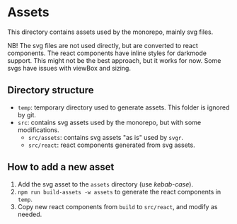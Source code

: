 # Assets

This directory contains assets used by the monorepo, mainly svg files.

NB! The svg files are not used directly, but are converted to react components. The react components have inline styles for darkmode support. This might not be the best approach, but it works for now. Some svgs have issues with viewBox and sizing.

## Directory structure

* `temp`: temporary directory used to generate assets. This folder is ignored by git.
* `src`: contains svg assets used by the monorepo, but with some modifications.
  * `src/assets`: contains svg assets "as is" used by `svgr`.
  * `src/react`: react components generated from svg assets.

## How to add a new asset

1. Add the svg asset to the `assets` directory (use *kebab-case*).
2. `npm run build-assets -w assets` to generate the react components in `temp`.
3. Copy new react components from `build` to `src/react`, and modify as needed.